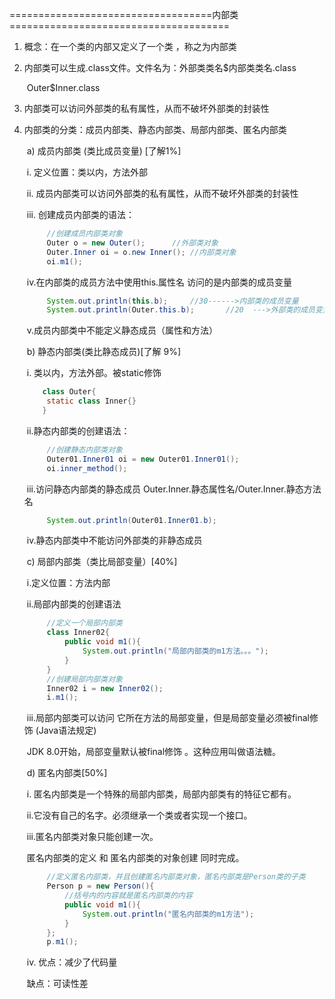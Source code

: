 ===================================内部类======================================

1. 概念：在一个类的内部又定义了一个类 ，称之为内部类

2. 内部类可以生成.class文件。文件名为：外部类类名$内部类类名.class

   ​	Outer$Inner.class

3. 内部类可以访问外部类的私有属性，从而不破坏外部类的封装性

4. 内部类的分类：成员内部类、静态内部类、局部内部类、匿名内部类

   ​	a) 成员内部类 (类比成员变量) [了解1%]

   ​		i.   定义位置：类以内，方法外部

   ​		ii.  成员内部类可以访问外部类的私有属性，从而不破坏外部类的封装性

   ​		iii. 创建成员内部类的语法：

   ```java
   		//创建成员内部类对象
   		Outer o = new Outer();		//外部类对象
   		Outer.Inner oi = o.new Inner();	//内部类对象
   		oi.m1();
   ```

   ​		iv.在内部类的成员方法中使用this.属性名 访问的是内部类的成员变量

   ```java
   		System.out.println(this.b);		//30------>内部类的成员变量
   		System.out.println(Outer.this.b);		//20  --->外部类的成员变量
   ```

   ​		v.成员内部类中不能定义静态成员（属性和方法）

   ​	b) 静态内部类(类比静态成员)[了解 9%]

   ​		i. 类以内，方法外部。被static修饰

   ~~~java
       class Outer{
   		static class Inner{}
       }
   ~~~

   ​		ii.静态内部类的创建语法：

   ```java
   		//创建静态内部类对象
   		Outer01.Inner01 oi = new Outer01.Inner01();
   		oi.inner_method();
   ```

   ​		iii.访问静态内部类的静态成员  Outer.Inner.静态属性名/Outer.Inner.静态方法名

   ```java
   		System.out.println(Outer01.Inner01.b);
   ```

   ​		iv.静态内部类中不能访问外部类的非静态成员

   ​	c) 局部内部类（类比局部变量）[40%]

   ​		i.定义位置：方法内部

   ​		ii.局部内部类的创建语法

   ```java
   		//定义一个局部内部类
   		class Inner02{
   			public void m1(){
   				System.out.println("局部内部类的m1方法。。。");
   			}
   		}
   		//创建局部内部类对象
   		Inner02 i = new Inner02();
   		i.m1();
   ```

   ​		iii.局部内部类可以访问 它所在方法的局部变量，但是局部变量必须被final修饰 (Java语法规定)

   ​			JDK 8.0开始，局部变量默认被final修饰 。这种应用叫做语法糖。

   ​	 d) 匿名内部类[50%]

   ​		i. 匿名内部类是一个特殊的局部内部类，局部内部类有的特征它都有。

   ​		ii.它没有自己的名字。必须继承一个类或者实现一个接口。

   ​		iii.匿名内部类对象只能创建一次。

   ​		   匿名内部类的定义  和   匿名内部类的对象创建  同时完成。

   ```java
   		//定义匿名内部类，并且创建匿名内部类对象，匿名内部类是Person类的子类
   		Person p = new Person(){
   			//括号内的内容就是匿名内部类的内容
   			public void m1(){
   				System.out.println("匿名内部类的m1方法");
   			}
   		};
   		p.m1();
   ```

   ​		iv. 优点：减少了代码量

   ​		     缺点：可读性差

   

   ​		



